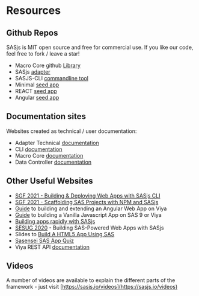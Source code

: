 Resources
====================


## Github Repos

SASjs is MIT open source and free for commercial use.  If you like our code, feel free to fork / leave a star!

* Macro Core github [Library](https://github.com/sasjs/core)
* SASjs [adapter](https://github.com/sasjs/adapter)
* SASJS-CLI [commandline tool](https://github.com/sasjs/cli)
* Minimal [seed app](https://github.com/sasjs/minimal-seed-app)
* REACT [seed app](https://github.com/sasjs/react-seed-app)
* Angular [seed app](https://github.com/sasjs/angular-seed-app)

## Documentation sites
Websites created as technical / user documentation:

* Adapter Technical [documentation](https://adapter.sasjs.io)
* CLI [documentation](https://cli.sasjs.io)
* Macro Core [documentation](https://core.sasjs.io)
* Data Controller [documentation](https://docs.datacontroller.io/)


## Other Useful Websites

* [SGF 2021 - Building & Deploying Web Apps with SASjs CLI](https://communities.sas.com/t5/SAS-Global-Forum-Proceedings/Building-and-Deploying-Web-Apps-With-SASjs-CLI/ta-p/733564)
* [SGF 2021 - Scaffolding SAS Projects with NPM and SASjs](https://communities.sas.com/t5/SAS-Global-Forum-Proceedings/Scaffolding-SAS-Projects-With-NPM-and-SASjs/ta-p/726347)
* [Guide](https://medium.com/@mihajlo.medjedovic/build-an-angular-web-app-on-sas-397419756981) to building and extending an Angular Web App on Viya
* [Guide](https://medium.com/swlh/building-an-html5-javascript-css-app-with-sasjs-4cdbdb7c466f) to building a Vanilla Javascript App on SAS 9 or Viya
* [Building apps rapidly with SASjs](https://medium.com/@krishna.acondy/building-sas-apps-rapidly-with-sasjs-60ba2be0c4d4)
* [SESUG 2020](https://www.lexjansen.com/sesug/2020/SESUG2020_Paper_167_Final_PDF.pdf) - Building SAS-Powered Web Apps with SASjs
* Slides to [Build A HTML5 App Using SAS](https://slides.com/allanbowe/sgf2020)
* [Sasensei SAS App Quiz](https://sasensei.com/questions/filter?tags_any=[13])
* Viya REST API [documentation](https://developer.sas.com/apis/rest/)

## Videos

A number of videos are available to explain the different parts of the framework - just visit [https://sasjs.io/videos](https://sasjs.io/videos)

<meta name="description" content="Additional resources for learning about building HTML5 Web Applications on SAS">
